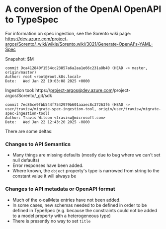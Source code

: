 # A conversion of the OpenAI OpenAPI to TypeSpec

For information on spec ingestion, see the Sorento wiki page:
https://dev.azure.com/project-argos/Sorento/_wiki/wikis/Sorento.wiki/3021/Generate-OpenAI's-YAML-Spec

Snapshot: $M
```
commit 9ca412840f1554cc23857a6a2aa1e66c231a8b40 (HEAD -> master, origin/master)
Author: root <root@root.k8s.local>
Date:   Wed Jan 22 19:03:08 2025 +0000
```

Ingestion tool: https://project-argos@dev.azure.com/project-argos/Sorento/_git/sdk
```
commit 7ec86ce9fbb544f7542979b601aaaec8c37263f6 (HEAD -> user/travisw/migrate-spec-ingestion-tool, origin/user/travisw/migrate-spec-ingestion-tool)
Author: Travis Wilson <travisw@microsoft.com>
Date:   Wed Jan 22 12:43:20 2025 -0800
```

There are some deltas:

### Changes to API Semantics

- Many things are missing defaults (mostly due to bug where we can't set null defaults)
- Error responses have been added.
- Where known, the `object` property's type is narrowed from string to the constant value it will always be

### Changes to API metadata or OpenAPI format

- Much of the x-oaiMeta entries have not been added.
- In some cases, new schemas needed to be defined in order to be defined in TypeSpec (e.g. because the constraints could not be added to a model property with a heterogeneous type)
- There is presently no way to set `title`
